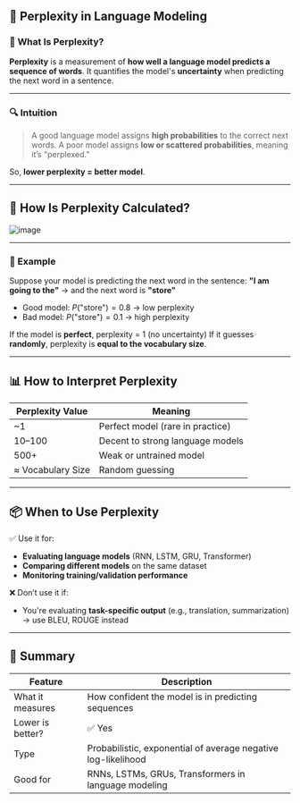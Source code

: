 ## 📏 **Perplexity in Language Modeling**

### 🧠 **What Is Perplexity?**

**Perplexity** is a measurement of **how well a language model predicts a sequence of words**.
It quantifies the model's **uncertainty** when predicting the next word in a sentence.

---

### 🔍 **Intuition**

> A good language model assigns **high probabilities** to the correct next words.
> A poor model assigns **low or scattered probabilities**, meaning it’s "perplexed."

So, **lower perplexity = better model**.

---

## 🧮 **How Is Perplexity Calculated?**

![image](https://github.com/user-attachments/assets/f923bf19-1671-44e9-a109-f944c0ad4d54)

---

### 🧠 Example

Suppose your model is predicting the next word in the sentence:
**"I am going to the"** → and the next word is **"store"**

* Good model: $P(\text{"store"}) = 0.8$ → low perplexity
* Bad model: $P(\text{"store"}) = 0.1$ → high perplexity

If the model is **perfect**, perplexity = 1 (no uncertainty)
If it guesses **randomly**, perplexity is **equal to the vocabulary size**.

---

## 📊 **How to Interpret Perplexity**

| Perplexity Value  | Meaning                          |
| ----------------- | -------------------------------- |
| \~1               | Perfect model (rare in practice) |
| 10–100            | Decent to strong language models |
| 500+              | Weak or untrained model          |
| ≈ Vocabulary Size | Random guessing                  |

---

## 📦 **When to Use Perplexity**

✅ Use it for:

* **Evaluating language models** (RNN, LSTM, GRU, Transformer)
* **Comparing different models** on the same dataset
* **Monitoring training/validation performance**

❌ Don’t use it if:

* You're evaluating **task-specific output** (e.g., translation, summarization) → use BLEU, ROUGE instead

---

## 🧾 Summary

| Feature          | Description                                                   |
| ---------------- | ------------------------------------------------------------- |
| What it measures | How confident the model is in predicting sequences            |
| Lower is better? | ✅ Yes                                                         |
| Type             | Probabilistic, exponential of average negative log-likelihood |
| Good for         | RNNs, LSTMs, GRUs, Transformers in language modeling          |
